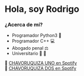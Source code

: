 # Hola, soy Rodrigo

### ¿Acerca de mí?

- Programador Python3 :snake:
- Programador C++ :computer:
- Abogado penal :balance_scale:
- Universitario :hamster: :paw_prints:

🎵 [CHAVORUQUIZA UNO en Spotify](https://open.spotify.com/playlist/7v316mefafnAwjOURpFM44?si=2814dfe0097840ff)  
🎵 [CHAVORUQUIZA DOS en Spotify](https://open.spotify.com/playlist/5BT4SsUd1y2Qwl8W3mMUGw?si=03f1b70a8eba45f1)

